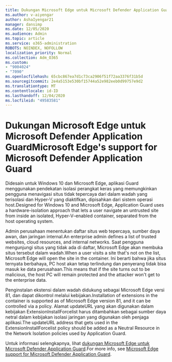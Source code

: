 ```yaml
---
title: Dukungan Microsoft Edge untuk Microsoft Defender Application Guard
ms.author: v-aiyengar
author: AshaIyengar21
manager: dansimp
ms.date: 12/05/2020
ms.audience: Admin
ms.topic: article
ms.service: o365-administration
ROBOTS: NOINDEX, NOFOLLOW
localization_priority: Normal
ms.collection: Adm_O365
ms.custom:
- "9004024"
- "7090"
ms.openlocfilehash: 65cbc867ea7d1c73ca2906f51f72aa3376f31b5d
ms.sourcegitcommit: 2e4a5153e530bf15744a52e982eeb0d99757e9d2
ms.translationtype: MT
ms.contentlocale: id-ID
ms.lasthandoff: 12/04/2020
ms.locfileid: "49583581"
---
```

# <a name="microsoft-edges-support-for-microsoft-defender-application-guard"></a><span data-ttu-id="7f653-102">Dukungan Microsoft Edge untuk Microsoft Defender Application Guard</span><span class="sxs-lookup"><span data-stu-id="7f653-102">Microsoft Edge's support for Microsoft Defender Application Guard</span></span>

<span data-ttu-id="7f653-103">Didesain untuk Windows 10 dan Microsoft Edge, aplikasi Guard menggunakan pendekatan isolasi perangkat keras yang memungkinkan pengguna menavigasi situs tidak tepercaya dari dalam wadah yang terisolasi dan Hyper-V yang diaktifkan, dipisahkan dari sistem operasi host.</span><span class="sxs-lookup"><span data-stu-id="7f653-103">Designed for Windows 10 and Microsoft Edge, Application Guard uses a hardware-isolation approach that lets a user navigate an untrusted site from inside an isolated, Hyper-V–enabled container, separated from the host operating system.</span></span>

<span data-ttu-id="7f653-104">Admin perusahaan menentukan daftar situs web tepercaya, sumber daya awan, dan jaringan internal.</span><span class="sxs-lookup"><span data-stu-id="7f653-104">An enterprise admin defines a list of trusted websites, cloud resources, and internal networks.</span></span> <span data-ttu-id="7f653-105">Saat pengguna mengunjungi situs yang tidak ada di daftar, Microsoft Edge akan membuka situs tersebut dalam wadah.</span><span class="sxs-lookup"><span data-stu-id="7f653-105">When a user visits a site that's not on the list, Microsoft Edge will open the site in the container.</span></span> <span data-ttu-id="7f653-106">Ini berarti bahwa jika situs ternyata berbahaya, PC host akan tetap terlindung dan penyerang tidak bisa masuk ke data perusahaan.</span><span class="sxs-lookup"><span data-stu-id="7f653-106">This means that if the site turns out to be malicious, the host PC will remain protected and the attacker won't get to the enterprise data.</span></span>

<span data-ttu-id="7f653-107">Penginstalan ekstensi dalam wadah didukung sebagai Microsoft Edge versi 81, dan dapat dikontrol melalui kebijakan.</span><span class="sxs-lookup"><span data-stu-id="7f653-107">Installation of extensions in the container is supported as of Microsoft Edge version 81, and it can be controlled via a policy.</span></span> <span data-ttu-id="7f653-108">Alamat updateURL yang akan digunakan dalam kebijakan ExtensionInstallForcelist harus ditambahkan sebagai sumber daya netral dalam kebijakan isolasi jaringan yang digunakan oleh penjaga aplikasi.</span><span class="sxs-lookup"><span data-stu-id="7f653-108">The updateURL address that gets used in the ExtensionInstallForcelist policy should be added as a Neutral Resource in the Network Isolation policies used by Application Guard.</span></span>

<span data-ttu-id="7f653-109">Untuk informasi selengkapnya, lihat [dukungan Microsoft Edge untuk Microsoft Defender Application Guard](https://go.microsoft.com/fwlink/?linkid=2134229).</span><span class="sxs-lookup"><span data-stu-id="7f653-109">For more info, see [Microsoft Edge support for Microsoft Defender Application Guard](https://go.microsoft.com/fwlink/?linkid=2134229).</span></span>

